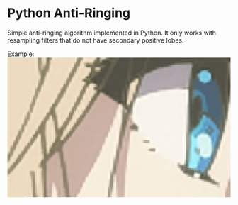 # Python Anti-Ringing
Simple anti-ringing algorithm implemented in Python. It only works with resampling filters that do not have secondary positive lobes.

Example:
![Anti-ringing example](./example.gif "Anti-ringing example")
